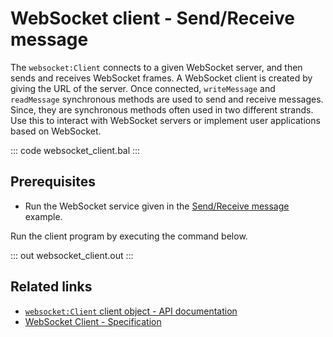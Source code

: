 # WebSocket client - Send/Receive message

The `websocket:Client` connects to a given WebSocket server, and then sends and receives WebSocket frames. A WebSocket client is created by giving the URL of the server. Once connected, `writeMessage` and `readMessage` synchronous methods are used to send and receive messages. Since, they are synchronous methods often used in two different strands. Use this to interact with WebSocket servers or implement user applications based on WebSocket.

::: code websocket_client.bal :::

## Prerequisites
- Run the WebSocket service given in the [Send/Receive message](/learn/by-example/websocket-basic-sample/) example.

Run the client program by executing the command below.

::: out websocket_client.out :::

## Related links
- [`websocket:Client` client object - API documentation](https://lib.ballerina.io/ballerina/websocket/latest/clients/Client)
- [WebSocket Client - Specification](/spec/websocket/#4-client)
